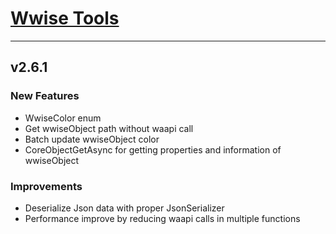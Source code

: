 # [Wwise Tools](https://github.com/johnloser-lwi/WwiseTools)
---
## v2.6.1
### New Features
- WwiseColor enum
- Get wwiseObject path without waapi call
- Batch update wwiseObject color
- CoreObjectGetAsync for getting properties and information of wwiseObject
### Improvements
- Deserialize Json data with proper JsonSerializer
- Performance improve by reducing waapi calls in multiple functions
